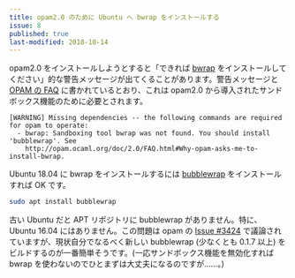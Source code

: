 ```yaml
---
title: opam2.0 のために Ubuntu へ bwrap をインストールする
issue: 8
published: true
last-modified: 2018-10-14
---
```


opam2.0 をインストールしようとすると「できれば [bwrap](https://github.com/projectatomic/bubblewrap) をインストールしてください」的な警告メッセージが出てくることがあります。警告メッセージと [OPAM の FAQ](https://opam.ocaml.org/doc/FAQ.html#Why-does-opam-require-bwrap) に書かれているとおり、これは opam2.0 から導入されたサンドボックス機能のために必要とされます。

```
[WARNING] Missing dependencies -- the following commands are required for opam to operate:
  - bwrap: Sandboxing tool bwrap was not found. You should install 'bubblewrap'. See
    http://opam.ocaml.org/doc/2.0/FAQ.html#Why-opam-asks-me-to-install-bwrap.
```

Ubuntu 18.04 に bwrap をインストールするには [bubblewrap](https://packages.ubuntu.com/bionic/bubblewrap) をインストールすれば OK です。

```sh
sudo apt install bubblewrap
```

古い Ubuntu だと APT リポジトリに bubblewrap がありません。特に、Ubuntu 16.04 にはありません。この問題は opam の [Issue #3424](https://github.com/ocaml/opam/issues/3424) で議論されていますが、現状自分でなるべく新しい bubblewrap (少なくとも 0.1.7 以上) をビルドするのが一番簡単そうです。(一応サンドボックス機能を無効化すれば bwrap を使わないのでひとまずは大丈夫になるのですが……。)
